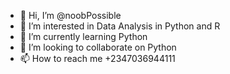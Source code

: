 - 👋 Hi, I’m @noobPossible
- 👀 I’m interested in Data Analysis in Python and R
- 🌱 I’m currently learning Python
- 💞️ I’m looking to collaborate on Python
- 📫 How to reach me +2347036944111

<!---
noobPossible/noobPossible is a ✨ special ✨ repository because its `README.md` (this file) appears on your GitHub profile.
You can click the Preview link to take a look at your changes.
--->

